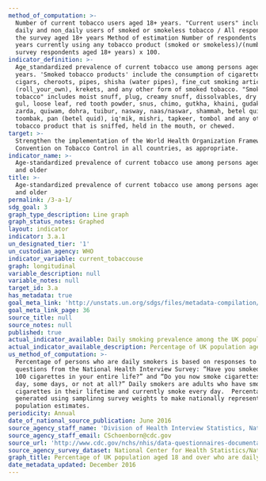 ```yaml
---
method_of_computation: >-
  Number of current tobacco users aged 18+ years. "Current users" include both
  daily and non_daily users of smoked or smokeless tobacco / All respondents of
  the survey aged 18+ years Method of estimation Number of respondents aged 18+
  years currently using any tobacco product (smoked or smokeless)/(number of
  survey respondents aged 18+ years) x 100.
indicator_definition: >-
  Age_standardized prevalence of current tobacco use among persons aged 18+
  years. 'Smoked tobacco products' include the consumption of cigarettes, bidis,
  cigars, cheroots, pipes, shisha (water pipes), fine_cut smoking articles
  (roll_your_own), krekets, and any other form of smoked tobacco. "Smokeless
  tobacco" includes moist snuff, plug, creamy snuff, dissolvables, dry snuff,
  gul, loose leaf, red tooth powder, snus, chimo, gutkha, khaini, gudakhu,
  zarda, quiwam, dohra, tuibur, nasway, naas/naswar, shammah, betel quid,
  toombak, pan (betel quid), iq'mik, mishri, tapkeer, tombol and any other
  tobacco product that is sniffed, held in the mouth, or chewed.
target: >-
  Strengthen the implementation of the World Health Organization Framework
  Convention on Tobacco Control in all countries, as appropriate.
indicator_name: >-
  Age-standardized prevalence of current tobacco use among persons aged 15 years
  and older
title: >-
  Age-standardized prevalence of current tobacco use among persons aged 15 years
  and older
permalink: /3-a-1/
sdg_goal: 3
graph_type_description: Line graph
graph_status_notes: Graphed
layout: indicator
indicator: 3.a.1
un_designated_tier: '1'
un_custodian_agency: WHO
indicator_variable: current_tobaccouse
graph: longitudinal
variable_description: null
variable_notes: null
target_id: 3.a
has_metadata: true
goal_meta_link: 'http://unstats.un.org/sdgs/files/metadata-compilation/Metadata-Goal-3.pdf'
goal_meta_link_page: 36
source_title: null
source_notes: null
published: true
actual_indicator_available: Daily smoking prevalence among the UK population aged 18 years and older
actual_indicator_available_description: Percentage of UK population aged 18 and over who are daily smokers
us_method_of_computation: >-
  Percentage of persons who are daily smokers is based on responses to two
  questions from the National Health Interview Survey: “Have you smoked at least
  100 cigarettes in your entire life?” and “Do you now smoke cigarettes every
  day, some days, or not at all?” Daily smokers are adults who have smoked 100
  cigarettes in their lifetime and currently smoke every day.  Percentages are
  generated using samplinng survey weights to make nationally representative
  population estimates.
periodicity: Annual
date_of_national_source_publication: June 2016
source_agency_staff_name: 'Division of Health Interview Statistics, National Center for Health Statistics'
source_agency_staff_email: CSchoenborn@cdc.gov
source_url: 'http://www.cdc.gov/nchs/nhis/data-questionnaires-documentation.htm'
source_agency_survey_dataset: National Center for Health Statistics/National Health Interview Survey
graph_title: Percentage of UK population aged 18 and over who are daily smokers
date_metadata_updated: December 2016
---
```

